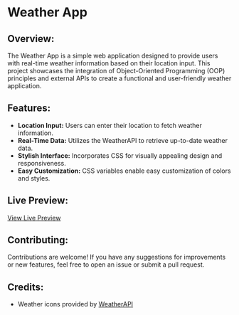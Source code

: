 # Weather App

## Overview:
The Weather App is a simple web application designed to provide users with real-time weather information based on their location input. This project showcases the integration of Object-Oriented Programming (OOP) principles and external APIs to create a functional and user-friendly weather application.

## Features:
- **Location Input:** Users can enter their location to fetch weather information.
- **Real-Time Data:** Utilizes the WeatherAPI to retrieve up-to-date weather data.
- **Stylish Interface:** Incorporates CSS for visually appealing design and responsiveness.
- **Easy Customization:** CSS variables enable easy customization of colors and styles.

## Live Preview:
[View Live Preview](https://finn245.github.io/WeatherApp/)

## Contributing:
Contributions are welcome! If you have any suggestions for improvements or new features, feel free to open an issue or submit a pull request.
## Credits:
- Weather icons provided by [WeatherAPI](https://www.weatherapi.com/)
